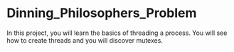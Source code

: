 # Dinning_Philosophers_Problem
In this project, you will learn the basics of threading a process. You will see how to create threads and you will discover mutexes.
